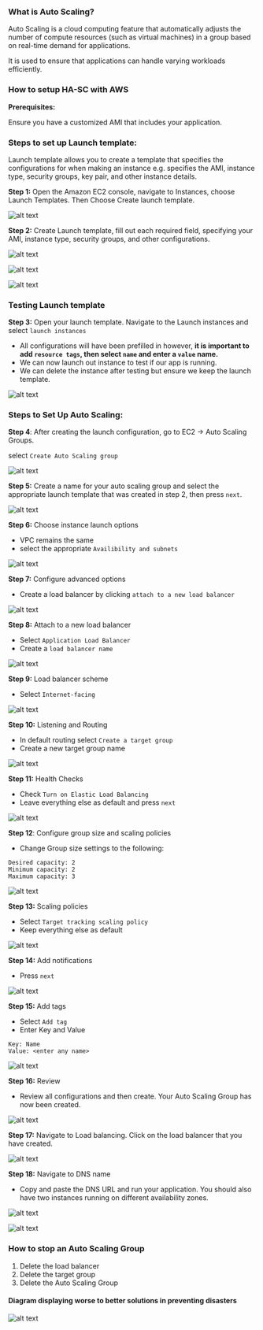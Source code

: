 ### What is Auto Scaling?

Auto Scaling is a cloud computing feature that automatically adjusts the number of compute resources (such as virtual machines) in a group based on real-time demand for applications. 

It is used to ensure that applications can handle varying workloads efficiently. 

### How to setup HA-SC with AWS

**Prerequisites:** <br>

Ensure you have a customized AMI that includes your application.

### Steps to set up Launch template: 

Launch template allows you to create a template that specifies the configurations for when making an instance e.g. specifies the AMI, instance type, security groups, key pair, and other instance details.


**Step 1:** Open the Amazon EC2 console, navigate to Instances, choose Launch Templates. Then Choose Create launch template.

![alt text](im1.png)

**Step 2:** Create Launch template, fill out each required field, specifying your AMI, instance type, security groups, and other configurations.

![alt text](im2.png)

![alt text](im3.png)

![alt text](im4.png)

### Testing Launch template

**Step 3:** Open your launch template. Navigate to the Launch instances and select `launch instances`

- All configurations will have been prefilled in however, **it is important to add `resource tags`, then select `name` and enter a `value` name.** 
- We can now launch out instance to test if our app is running. 
- We can delete the instance after testing but ensure we keep the launch template. 

![alt text](im5.png)

### Steps to Set Up Auto Scaling:

**Step 4**: After creating the launch configuration, go to EC2 -> Auto Scaling Groups.

select `Create Auto Scaling group`

![alt text](im6.png)

**Step 5:** Create a name for your auto scaling group and select the appropriate launch template that was created in step 2, then press `next`. 

![alt text](im7.png)

**Step 6:** Choose instance launch options 

- VPC remains the same
- select the appropriate `Availibility and subnets`

![alt text](im8.png)

**Step 7:** Configure advanced options 

- Create a load balancer by clicking `attach to a new load balancer`

![alt text](im9.png)

**Step 8:** Attach to a new load balancer 

- Select `Application Load Balancer`
- Create a `load balancer name`

![alt text](im10.png)

**Step 9:** Load balancer scheme

- Select `Internet-facing`

![alt text](im11.png)

**Step 10:** Listening and Routing

- In default routing select `Create a target group`
- Create a new target group name 

![alt text](im12.png)

**Step 11:** Health Checks

- Check `Turn on Elastic Load Balancing`
- Leave everything else as default and press `next`

![alt text](im13.png)

**Step 12**: Configure group size and scaling policies

- Change Group size settings to the following:

```
Desired capacity: 2
Minimum capacity: 2
Maximum capacity: 3
```
![alt text](im14.png)

**Step 13:** Scaling policies 

- Select `Target tracking scaling policy`
- Keep everything else as default

![alt text](im15.png)

**Step 14:** Add notifications 

- Press `next`

![alt text](im16.png)

**Step 15:** Add tags

- Select `Add tag`
- Enter Key and Value 

```
Key: Name
Value: <enter any name>
```

![alt text](im17.png)

**Step 16:** Review

- Review all configurations and then create. Your Auto Scaling Group has now been created. 

![alt text](im18.png)

**Step 17:** Navigate to Load balancing. Click on the load balancer that you have created.

![alt text](im19.png)

**Step 18:** Navigate to DNS name

- Copy and paste the DNS URL and run your application. You should also have two instances running on different availability zones. 

![alt text](im20.png)

![alt text](im21.png)

### How to stop an Auto Scaling Group

1. Delete the load balancer
2. Delete the target group
3. Delete the Auto Scaling Group

#### Diagram displaying worse to better solutions in preventing disasters 

![alt text](im22.png)